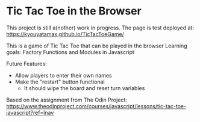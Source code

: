 # Tic Tac Toe in the Browser

This project is still a(nother) work in progress. 
The page is test deployed at: 
https://kyouyatamax.github.io/TicTacToeGame/

This is a game of Tic Tac Toe that can be played in the browser
Learning goals: Factory Functions and Modules in Javascript

Future Features: 
- Allow players to enter their own names
- Make the "restart" button functional 
  - It should wipe the board and reset turn variables

Based on the assignment from The Odin Project:
https://www.theodinproject.com/courses/javascript/lessons/tic-tac-toe-javascript?ref=lnav
